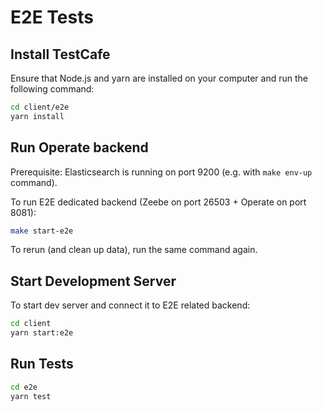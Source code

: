 # E2E Tests

## Install TestCafe

Ensure that Node.js and yarn are installed on your computer and run the following command:

```sh
cd client/e2e
yarn install
```

## Run Operate backend

Prerequisite: Elasticsearch is running on port 9200 (e.g. with `make env-up` command).

To run E2E dedicated backend (Zeebe on port 26503 + Operate on port 8081):

```sh
make start-e2e
```

To rerun (and clean up data), run the same command again.

## Start Development Server

To start dev server and connect it to E2E related backend:

```sh
cd client
yarn start:e2e
```

## Run Tests

```sh
cd e2e
yarn test
```